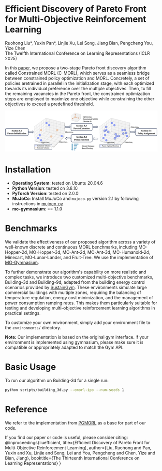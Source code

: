 # Efficient Discovery of Pareto Front for Multi-Objective Reinforcement Learning

Ruohong Liu*, Yuxin Pan*, Linjie Xu, Lei Song, Jiang Bian, Pengcheng You, Yize Chen  
The Twelfth International Conference on Learning Representations (ICLR 2025)  

In this [paper](https://openreview.net/forum?id=fDGPIuCdGi), we propose a two-stage Pareto front discovery algorithm called Constrained
MORL (C-MORL), which serves as a seamless bridge between constrained policy optimization and MORL. Concretely, a set of policies aretrained in parallel in the initialization stage, with each optimized towards its individual preference over the multiple objectives. Then, to fill the remaining vacancies in the Pareto front, the constrained optimization steps are employed to maximize one objective while constraining the other objectives to exceed a predefined threshold.

![workflow](images/workflow.png)

# Installation

- **Operating System**: tested on Ubuntu 20.04.6
- **Python Version**: tested on 3.8.10
- **PyTorch Version**: tested on 2.0.0
- **MuJoCo**: Install MuJoCo and `mujoco-py` version 2.1 by following instructions in [mujoco-py](https://github.com/openai/mujoco-py)
- **mo-gymnasium**: == 1.1.0

# Benchmarks
We validate the effectiveness of our proposed algorithm across a variety of well-known discrete and continuous MORL benchmarks, including MO-Hopper-2d, MO-Hopper-3d, MO-Ant-2d, MO-Ant-3d, MO-Humanoid-2d, Minecart, MO-Lunar-Lander, and Fruit-Tree. We use the implementation of [MO-Gymnasium](https://mo-gymnasium.farama.org/index.html).

To further demonstrate our algorithm's capability on more realistic and complex tasks, we introduce two customized multi-objective benchmarks, Building-3d and Building-9d, adapted from the building energy control scenarios provided by [SustainGym](https://chrisyeh96.github.io/sustaingym/). These environments simulate large commercial buildings with multiple zones, requiring the balancing of temperature regulation, energy cost minimization, and the management of power consumption ramping rates. This makes them particularly suitable for testing and developing multi-objective reinforcement learning algorithms in practical settings.

To customize your own environment, simply add your environment file to the `environments/` directory.

**Note:** Our implementation is based on the original gym interface. If your environment is implemented using gymnasium, please make sure it is compatible or appropriately adapted to match the Gym API.

# Basic Usage
To run our algorithm on Building-3d for a single run:
```bash
python scripts/building_3d.py --cmorl-ipo --num-seeds 1
```

# Reference
We refer to the implementation from [PGMORL](https://github.com/mit-gfx/PGMORL.git) as a base for part of our code.

If you find our paper or code is useful, please consider citing:
@inproceedings{liuefficient,
  title={Efficient Discovery of Pareto Front for Multi-Objective Reinforcement Learning},
  author={Liu, Ruohong and Pan, Yuxin and Xu, Linjie and Song, Lei and You, Pengcheng and Chen, Yize and Bian, Jiang},
  booktitle={The Thirteenth International Conference on Learning Representations}
}


